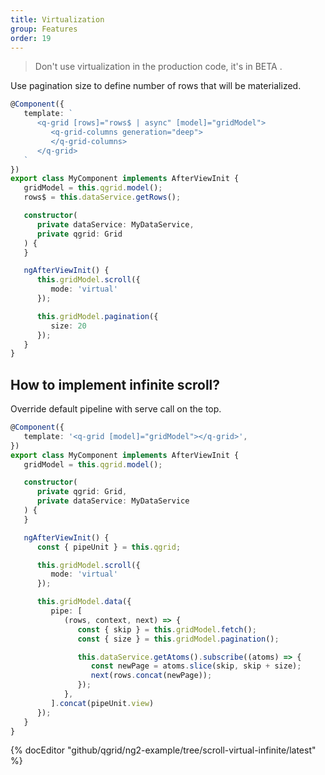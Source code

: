 ```yaml
---
title: Virtualization
group: Features
order: 19
---
```


> Don't use virtualization in the production code, it's in BETA .

Use pagination size to define number of rows that will be materialized.

```typescript
@Component({
   template: `
      <q-grid [rows]="rows$ | async" [model]="gridModel">
         <q-grid-columns generation="deep">
         </q-grid-columns>	
      </q-grid>
   `
})
export class MyComponent implements AfterViewInit {
   gridModel = this.qgrid.model();
   rows$ = this.dataService.getRows();

   constructor(
      private dataService: MyDataService,
      private qgrid: Grid
   ) {
   }

   ngAfterViewInit() {
      this.gridModel.scroll({
         mode: 'virtual'
      });

      this.gridModel.pagination({
         size: 20
      });
   }
}
```

## How to implement infinite scroll?

Override default pipeline with serve call on the top.

```typescript
@Component({
   template: '<q-grid [model]="gridModel"></q-grid>',
})
export class MyComponent implements AfterViewInit {
   gridModel = this.qgrid.model();

   constructor(
      private qgrid: Grid,
      private dataService: MyDataService
   ) {
   }

   ngAfterViewInit() {
      const { pipeUnit } = this.qgrid;

      this.gridModel.scroll({
         mode: 'virtual'
      });

      this.gridModel.data({
         pipe: [
            (rows, context, next) => {
               const { skip } = this.gridModel.fetch();
               const { size } = this.gridModel.pagination();

               this.dataService.getAtoms().subscribe((atoms) => {
                  const newPage = atoms.slice(skip, skip + size);
                  next(rows.concat(newPage));
               });
            },
         ].concat(pipeUnit.view)
      });
   }
}
```

{% docEditor "github/qgrid/ng2-example/tree/scroll-virtual-infinite/latest" %}
